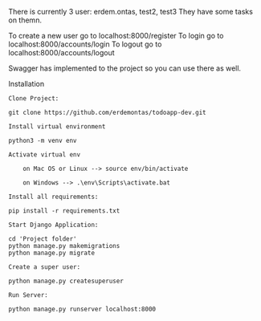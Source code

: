 There is currently 3 user: erdem.ontas, test2, test3
They have some tasks on themn.

To create a new user go to localhost:8000/register
To login go to  localhost:8000/accounts/login
To logout go to  localhost:8000/accounts/logout

Swagger has implemented to the project so you can use there as well.

Installation



    Clone Project:

    git clone https://github.com/erdemontas/todoapp-dev.git

    Install virtual environment

    python3 -m venv env

    Activate virtual env

        on Mac OS or Linux --> source env/bin/activate

        on Windows --> .\env\Scripts\activate.bat

    Install all requirements:

    pip install -r requirements.txt

    Start Django Application:

    cd 'Project folder'
    python manage.py makemigrations
    python manage.py migrate

    Create a super user:

    python manage.py createsuperuser

    Run Server:

    python manage.py runserver localhost:8000
